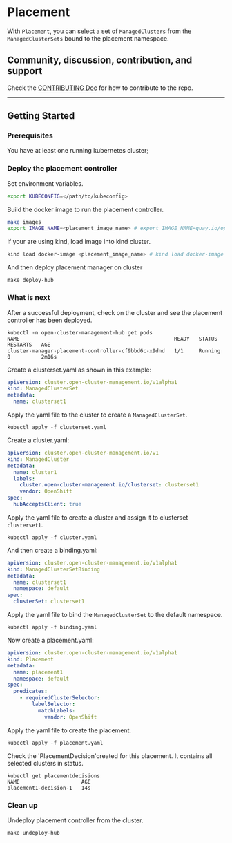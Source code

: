 # Placement

With `Placement`, you can select a set of `ManagedClusters` from the `ManagedClusterSets` bound to the placement namespace.

## Community, discussion, contribution, and support

Check the [CONTRIBUTING Doc](CONTRIBUTING.md) for how to contribute to the repo.

<!--

You can reach the maintainers of this project at:

- [#xxx on Slack](https://slack.com/signin?redir=%2Fmessages%2Fxxx)

-->

------
## Getting Started

### Prerequisites

You have at least one running kubernetes cluster;

### Deploy the placement controller
Set environment variables.
```sh
export KUBECONFIG=</path/to/kubeconfig>
```

Build the docker image to run the placement controller.
```sh
make images
export IMAGE_NAME=<placement_image_name> # export IMAGE_NAME=quay.io/open-cluster-management/placement:latest
```

If your are using kind, load image into kind cluster.
```sh
kind load docker-image <placement_image_name> # kind load docker-image quay.io/open-cluster-management/placement:latest
```

And then deploy placement manager on cluster
```
make deploy-hub
```

### What is next
After a successful deployment, check on the cluster and see the placement controller has been deployed.
```
kubectl -n open-cluster-management-hub get pods
NAME                                                  READY   STATUS    RESTARTS   AGE
cluster-manager-placement-controller-cf9bbd6c-x9dnd   1/1     Running   0          2m16s
```

Create a clusterset.yaml as shown in this example:

```yaml
apiVersion: cluster.open-cluster-management.io/v1alpha1
kind: ManagedClusterSet
metadata:
  name: clusterset1
```

Apply the yaml file to the cluster to create a `ManagedClusterSet`.
```
kubectl apply -f clusterset.yaml
```

Create a cluster.yaml:

```yaml
apiVersion: cluster.open-cluster-management.io/v1
kind: ManagedCluster
metadata:
  name: cluster1
  labels:
    cluster.open-cluster-management.io/clusterset: clusterset1
    vendor: OpenShift
spec:
  hubAcceptsClient: true
```

Apply the yaml file to create a cluster and assign it to clusterset `clusterset1`.
```
kubectl apply -f cluster.yaml
```

And then create a binding.yaml:

```yaml
apiVersion: cluster.open-cluster-management.io/v1alpha1
kind: ManagedClusterSetBinding
metadata:
  name: clusterset1
  namespace: default
spec:
  clusterSet: clusterset1
```

Apply the yaml file to bind the `ManagedClusterSet` to the default namespace.
```
kubectl apply -f binding.yaml
```

Now create a placement.yaml:
```yaml
apiVersion: cluster.open-cluster-management.io/v1alpha1
kind: Placement
metadata:
  name: placement1
  namespace: default
spec:
  predicates:
    - requiredClusterSelector:
        labelSelector:
          matchLabels:
            vendor: OpenShift
```
Apply the yaml file to create the placement.

```
kubectl apply -f placement.yaml
```

Check the 'PlacementDecision'created for this placement. It contains all selected clusters in status.
```
kubectl get placementdecisions
NAME                    AGE
placement1-decision-1   14s
```

### Clean up
Undeploy placement controller from the cluster.
```
make undeploy-hub
```

<!--
## XXX References

If you have any further question about xxx, please refer to
[XXX help documentation](docs/xxx_help.md) for further information.
-->